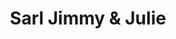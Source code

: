 ---
title: "Sarl Jimmy & Julie"
url: /bethisy-saint-pierre/sarl-jimmy-und-julie/
shop: Metzgerei
---